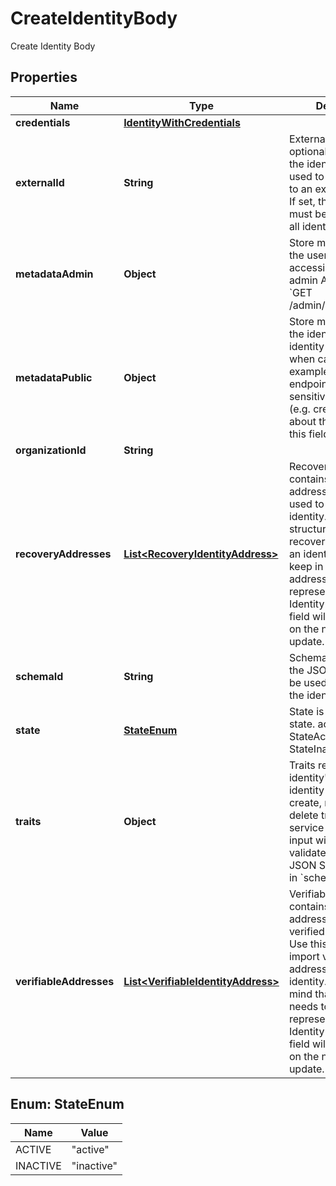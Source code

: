 

# CreateIdentityBody

Create Identity Body

## Properties

| Name | Type | Description | Notes |
|------------ | ------------- | ------------- | -------------|
|**credentials** | [**IdentityWithCredentials**](IdentityWithCredentials.md) |  |  [optional] |
|**externalId** | **String** | ExternalID is an optional external ID of the identity. This is used to link the identity to an external system. If set, the external ID must be unique across all identities. |  [optional] |
|**metadataAdmin** | **Object** | Store metadata about the user which is only accessible through admin APIs such as &#x60;GET /admin/identities/&lt;id&gt;&#x60;. |  [optional] |
|**metadataPublic** | **Object** | Store metadata about the identity which the identity itself can see when calling for example the session endpoint. Do not store sensitive information (e.g. credit score) about the identity in this field. |  [optional] |
|**organizationId** | **String** |  |  [optional] |
|**recoveryAddresses** | [**List&lt;RecoveryIdentityAddress&gt;**](RecoveryIdentityAddress.md) | RecoveryAddresses contains all the addresses that can be used to recover an identity.  Use this structure to import recovery addresses for an identity. Please keep in mind that the address needs to be represented in the Identity Schema or this field will be overwritten on the next identity update. |  [optional] |
|**schemaId** | **String** | SchemaID is the ID of the JSON Schema to be used for validating the identity&#39;s traits. |  |
|**state** | [**StateEnum**](#StateEnum) | State is the identity&#39;s state. active StateActive inactive StateInactive |  [optional] |
|**traits** | **Object** | Traits represent an identity&#39;s traits. The identity is able to create, modify, and delete traits in a self-service manner. The input will always be validated against the JSON Schema defined in &#x60;schema_url&#x60;. |  |
|**verifiableAddresses** | [**List&lt;VerifiableIdentityAddress&gt;**](VerifiableIdentityAddress.md) | VerifiableAddresses contains all the addresses that can be verified by the user.  Use this structure to import verified addresses for an identity. Please keep in mind that the address needs to be represented in the Identity Schema or this field will be overwritten on the next identity update. |  [optional] |



## Enum: StateEnum

| Name | Value |
|---- | -----|
| ACTIVE | &quot;active&quot; |
| INACTIVE | &quot;inactive&quot; |



